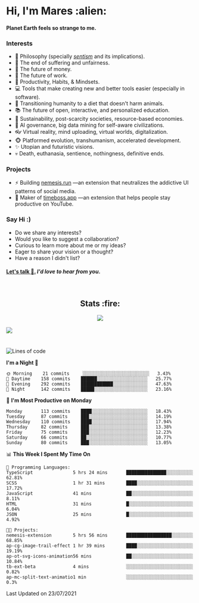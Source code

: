 <h1>Hi, I'm Mares :alien:</h1>

#### Planet Earth feels so strange to me.

### **Interests**

- 🌊 Philosophy (specially [_sentism_][sentismmedium] and its implications).
- 🎯 The end of suffering and unfairness.
- 💸 The future of money.
- 💼 The future of work.
- 🧠 Productivity, Habits, & Mindsets.
- 💻 Tools that make creating new and better tools easier (especially in software).
- 🥗 Transitioning humanity to a diet that doesn't harm animals.
- 📚 The future of open, interactive, and personalized education.
- 🌱 Sustainability, post-scarcity societies, resource-based economies.
- 🤖 AI governance, big data mining for self-aware civilizations.
- 👓 Virtual reality, mind uploading, virtual worlds, digitalization.
- 🐵 Platformed evolution, transhumanism, accelerated development.
- ✨ Utopian and futuristic visions.
- 💀 Death, euthanasia, sentience, nothingness, definitive ends.


### **Projects**

- ⚡ Building [nemesis.run](https://nemesis.run) —an extension that neutralizes the addictive UI patterns of social media.
- 💎 Maker of [timeboss.app](https://timeboss.app) —an extension that helps people stay productive on YouTube.


### **Say Hi :)**

- Do we share any interests?
- Would you like to suggest a collaboration?
- Curious to learn more about me or my ideas?
- Eager to share your vision or a thought?
- Have a reason I didn't list?

#### [Let's talk :wave:.](mailto:mareszhar@gmail.com) _I'd love to hear from you_.

[sentismmedium]: https://medium.com/@mareszhar/born-a-prisoner-a-reflection-about-life-its-struggles-and-a-plan-to-escape-d8566ce9b026

<br>

<h2 align="center">Stats :fire:</h2>

<div align="center">
  <img src="https://github-readme-streak-stats.herokuapp.com?user=mareszhar&theme=black-ice&hide_border=true&stroke=FFFFFF15&ring=DF8FFE&fire=DF8FFE&currStreakLabel=DF8FFE&background=1A232A&currStreakNum=86FFAB">
</div>

<!-- Add or remove this: &dates=B1AAB3FF at the end of the streak stats URL if they get bugged and aren't updating -->

<br>

<img src="https://activity-graph.herokuapp.com/graph?username=mareszhar&theme=nord&bg_color=00000000&color=979797&line=DF8FFE&point=00000000&area=true&hide_border=true">

<br>

<h1></h1>

<!--START_SECTION:waka-->
![Lines of code](https://img.shields.io/badge/From%20Hello%20World%20I%27ve%20Written-102080%20lines%20of%20code-blue)

**I'm a Night 🦉** 

```text
🌞 Morning    21 commits     ░░░░░░░░░░░░░░░░░░░░░░░░░   3.43% 
🌆 Daytime    158 commits    ██████░░░░░░░░░░░░░░░░░░░   25.77% 
🌃 Evening    292 commits    ████████████░░░░░░░░░░░░░   47.63% 
🌙 Night      142 commits    █████░░░░░░░░░░░░░░░░░░░░   23.16%

```
📅 **I'm Most Productive on Monday** 

```text
Monday       113 commits    ████░░░░░░░░░░░░░░░░░░░░░   18.43% 
Tuesday      87 commits     ███░░░░░░░░░░░░░░░░░░░░░░   14.19% 
Wednesday    110 commits    ████░░░░░░░░░░░░░░░░░░░░░   17.94% 
Thursday     82 commits     ███░░░░░░░░░░░░░░░░░░░░░░   13.38% 
Friday       75 commits     ███░░░░░░░░░░░░░░░░░░░░░░   12.23% 
Saturday     66 commits     ██░░░░░░░░░░░░░░░░░░░░░░░   10.77% 
Sunday       80 commits     ███░░░░░░░░░░░░░░░░░░░░░░   13.05%

```


📊 **This Week I Spent My Time On** 

```text
💬 Programming Languages: 
TypeScript               5 hrs 24 mins       ███████████████░░░░░░░░░░   62.81% 
SCSS                     1 hr 31 mins        ████░░░░░░░░░░░░░░░░░░░░░   17.72% 
JavaScript               41 mins             ██░░░░░░░░░░░░░░░░░░░░░░░   8.11% 
HTML                     31 mins             █░░░░░░░░░░░░░░░░░░░░░░░░   6.04% 
JSON                     25 mins             █░░░░░░░░░░░░░░░░░░░░░░░░   4.92%

🐱‍💻 Projects: 
nemesis-extension        5 hrs 56 mins       █████████████████░░░░░░░░   68.85% 
ap-cg-image-trail-effect 1 hr 39 mins        ████░░░░░░░░░░░░░░░░░░░░░   19.19% 
ap-ot-svg-icons-animation56 mins             ██░░░░░░░░░░░░░░░░░░░░░░░   10.84% 
tb-ext-beta              4 mins              ░░░░░░░░░░░░░░░░░░░░░░░░░   0.82% 
ap-mc-split-text-animatio1 min               ░░░░░░░░░░░░░░░░░░░░░░░░░   0.3%

```


 Last Updated on 23/07/2021
<!--END_SECTION:waka-->

